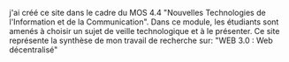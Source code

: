 j'ai créé ce site dans le cadre du MOS 4.4 "Nouvelles Technologies de l'Information et de la Communication". Dans ce module, les étudiants sont amenés à choisir un sujet de veille technologique et à le présenter. Ce site représente la synthèse de mon travail de recherche sur: "WEB 3.0 : Web décentralisé"
